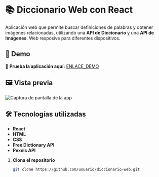 # 📚 Diccionario Web con React

Aplicación web que permite buscar definiciones de palabras y obtener imágenes relacionadas, utilizando una **API de Diccionario** y una **API de Imágenes**. Web resposive para diferentes dispositivos.



## 🚀 Demo

🔗 **Prueba la aplicación aquí:** [ENLACE_DEMO](https://dictionary-react-project-annx.netlify.app/)



## 🖼 Vista previa

![Captura de pantalla de la app](ruta/a/la/imagen.png)



## 🛠 Tecnologías utilizadas

- **React**
- **HTML**
- **CSS**  
- **Free Dictionary API** 
- **Pexels API**





1. **Clona el repositorio**
   ```bash
   git clone https://github.com/usuario/diccionario-web.git

